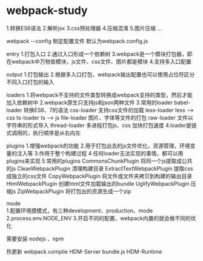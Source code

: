 # webpack-study

1.转换ES6语法
2.解析jsx
3.css预处理器
4.压缩混淆
5.图片压缩
...


webpack --config 制定配置文件 默认为webpack.config.js

entry 
1.打包入口
2.通过入口形成一个依赖树
3.webpack是一个模块打包器，即在webpack中万物皆模块，js文件、css文件、图片都是模块
4.支持多入口配置

output
1.打包输出
2.根据多入口打包，webpack输出配置也可以使用占位符区分不同入口打包的输入

loaders
1.将webpack不支持的文件类型转换成webpack支持的类型，然后才能加入依赖树中
2.webpack原生只支持js和json两种文件
3.常用的loader
babel-loader 转换ES6、7的语法
css-loader 支持css文件的加载
less-loader less ——> css 
ts-loader ts ——> js 
file-loader 图片、字体等文件的打包
raw-loader 文件以字符串的形式导入
thread-loader 多进程打包js、css 加快打包速度
4.loader是链式调用的，执行顺序是从右向左

plugins
1.增强webpack的功能
2.用于打包出去的js文件优化，资源管理，环境变量的注入等
3.作用于整个构建过程
4.任何loader无法实现的事情，都可以用plugins来实现
5.常用的plugins
CommonsChunkPlugin 将同一个js提取成公共的js
CleanWebpackPlugin 清理构建目录
ExtractTextWebpackPlugin 提取css成独立的css文件
CopyWebpackPlugin 将文件或文件夹拷贝到构建的输出目录
HtmlWebpackPlugin 创建html文件加载输出的bundle
UglifyWebpackPlugin 压缩js
ZipWebpackPlugin 将打包出的资源生成一个zip

mode  
1.配置环境摸模式，有三种development、production、mode
2.process.env.NODE_ENV
3.开启不同的配置，webpack内置的就会做不同的优化

需要安装 nodejs 、npm


热更新
webpack complie HDM-Server bundle.js HDM-Runtime
